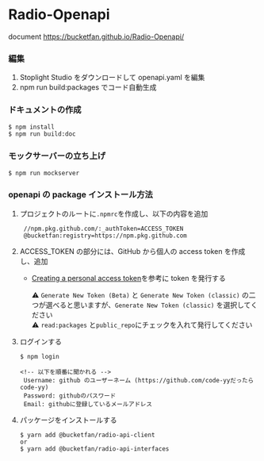 # Radio-Openapi

document
https://bucketfan.github.io/Radio-Openapi/

### 編集

1. Stoplight Studio をダウンロードして openapi.yaml を編集
2. npm run build:packages でコード自動生成

### ドキュメントの作成

```sh
$ npm install
$ npm run build:doc
```

### モックサーバーの立ち上げ

```sh
$ npm run mockserver
```

### openapi の package インストール方法

1. プロジェクトのルートに`.npmrc`を作成し、以下の内容を追加

   ```
    //npm.pkg.github.com/:_authToken=ACCESS_TOKEN
    @bucketfan:registry=https://npm.pkg.github.com
   ```

2. ACCESS_TOKEN の部分には、GitHub から個人の access token を作成し、追加

   - [Creating a personal access token](https://docs.github.com/ja/authentication/keeping-your-account-and-data-secure/creating-a-personal-access-token)を参考に token を発行する

     ⚠️ `Generate New Token (Beta)` と `Generate New Token (classic)` の二つが選べると思いますが、`Generate New Token (classic)` を選択してください
     <br/>
     ⚠️ `read:packages` と`public_repo`にチェックを入れて発行してください

3. ログインする

   ```
   $ npm login

   <!-- 以下を順番に聞かれる -->
    Username: github のユーザーネーム (https://github.com/code-yyだったらcode-yy)
    Password: githubのパスワード
    Email: githubに登録しているメールアドレス
   ```

4. パッケージをインストールする

   ```
   $ yarn add @bucketfan/radio-api-client
   or
   $ yarn add @bucketfan/radio-api-interfaces
   ```
